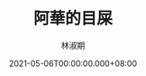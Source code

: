 ---
issue: 427
title: 阿華的目屎
author: 林淑期
date: 2021-05-06T00:00:00.000+08:00
topic: 生活
difficulty: 1
wikidata: Q131449275
wikidata_link: https://www.wikidata.org/wiki/Q131449275
author_wikidata_link: https://www.wikidata.org/wiki/Q98096288
author_wikidata: Q98096288
---